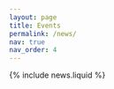 ```yaml
---
layout: page
title: Events
permalink: /news/
nav: true
nav_order: 4
---
```


{% include news.liquid %}
